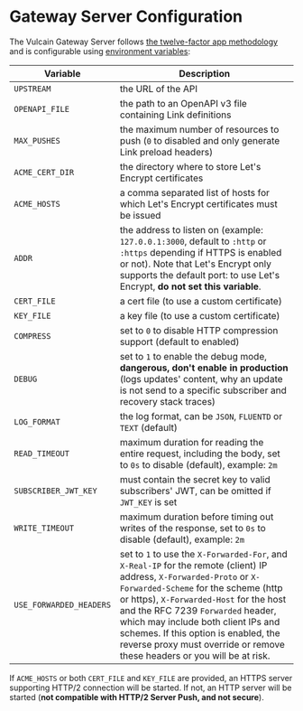 # Gateway Server Configuration

The Vulcain Gateway Server follows [the twelve-factor app methodology](https://12factor.net/) and is configurable using [environment variables](https://en.wikipedia.org/wiki/Environment_variable):

| Variable                | Description                                                                                                                                                                                                                                                                                                                                                                                             |
|-------------------------|---------------------------------------------------------------------------------------------------------------------------------------------------------------------------------------------------------------------------------------------------------------------------------------------------------------------------------------------------------------------------------------------------------|
| `UPSTREAM`              | the URL of the API                                                                                                                                                                                                                                                                                                                                                                                      |
| `OPENAPI_FILE`          | the path to an OpenAPI v3 file containing Link definitions                                                                                                                                                                                                                                                                                                                                              |
| `MAX_PUSHES`            | the maximum number of resources to push (`0` to disabled and only generate Link preload headers)                                                                                                                                                                                                                                                                                                        |
| `ACME_CERT_DIR`         | the directory where to store Let's Encrypt certificates                                                                                                                                                                                                                                                                                                                                                 |
| `ACME_HOSTS`            | a comma separated list of hosts for which Let's Encrypt certificates must be issued                                                                                                                                                                                                                                                                                                                     |
| `ADDR`                  | the address to listen on (example: `127.0.0.1:3000`, default to `:http` or `:https` depending if HTTPS is enabled or not). Note that Let's Encrypt only supports the default port: to use Let's Encrypt, **do not set this variable**.                                                                                                                                                                  |
| `CERT_FILE`             | a cert file (to use a custom certificate)                                                                                                                                                                                                                                                                                                                                                               |
| `KEY_FILE`              | a key file (to use a custom certificate)                                                                                                                                                                                                                                                                                                                                                                |
| `COMPRESS`              | set to `0` to disable HTTP compression support (default to enabled)                                                                                                                                                                                                                                                                                                                                     |
| `DEBUG`                 | set to `1` to enable the debug mode, **dangerous, don't enable in production** (logs updates' content, why an update is not send to a specific subscriber and recovery stack traces)                                                                                                                                                                                                                    |
| `LOG_FORMAT`            | the log format, can be `JSON`, `FLUENTD` or `TEXT` (default)                                                                                                                                                                                                                                                                                                                                            |
| `READ_TIMEOUT`          | maximum duration for reading the entire request, including the body, set to `0s` to disable (default), example: `2m`                                                                                                                                                                                                                                                                                    |
| `SUBSCRIBER_JWT_KEY`    | must contain the secret key to valid subscribers' JWT, can be omitted if `JWT_KEY` is set                                                                                                                                                                                                                                                                                                                |
| `WRITE_TIMEOUT`         | maximum duration before timing out writes of the response, set to `0s` to disable (default), example: `2m`                                                                                                                                                                                                                                                                                              |
| `USE_FORWARDED_HEADERS` | set to `1` to use the `X-Forwarded-For`, and `X-Real-IP` for the remote (client) IP address, `X-Forwarded-Proto` or `X-Forwarded-Scheme` for the scheme (http or https), `X-Forwarded-Host` for the host and the RFC 7239 `Forwarded` header, which may include both client IPs and schemes. If this option is enabled, the reverse proxy must override or remove these headers or you will be at risk. |

If `ACME_HOSTS` or both `CERT_FILE` and `KEY_FILE` are provided, an HTTPS server supporting HTTP/2 connection will be started.
If not, an HTTP server will be started (**not compatible with HTTP/2 Server Push, and not secure**).
